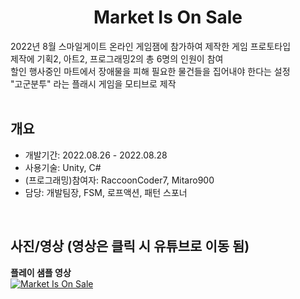 <div align="center">
<h1>Market Is On Sale</h1>
</div>

<div align="left">
2022년 8월 스마일게이트 온라인 게임잼에 참가하여 제작한 게임 프로토타입</br>
제작에 기획2, 아트2, 프로그래밍2의 총 6명의 인원이 참여</br>
할인 행사중인 마트에서 장애물을 피해 필요한 물건들을 집어내야 한다는 설정</br>
"고군분투" 라는 플래시 게임을 모티브로 제작</br></br>
</div>

## 개요
- 개발기간: 2022.08.26 - 2022.08.28
- 사용기술: Unity, C#
- (프로그래밍)참여자: RaccoonCoder7, Mitaro900
- 담당: 개발팀장, FSM, 로프액션, 패턴 스포너

</br>

## 사진/영상 (영상은 클릭 시 유튜브로 이동 됨)
<b>플레이 샘플 영상</b></br>
[![Market Is On Sale](http://img.youtube.com/vi/5c35HLBOR4c/0.jpg)](https://youtu.be/5c35HLBOR4c)
